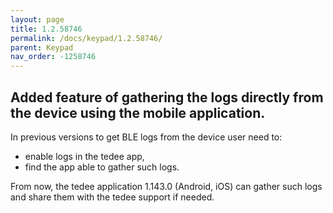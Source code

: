```yaml
---
layout: page
title: 1.2.58746
permalink: /docs/keypad/1.2.58746/
parent: Keypad
nav_order: -1258746
---
```


## Added feature of gathering the logs directly from the device using the mobile application.

In previous versions to get BLE logs from the device user need to:
- enable logs in the tedee app,
- find the app able to gather such logs.

From now, the tedee application 1.143.0 (Android, iOS) can gather such logs and share them with the tedee support if needed.
